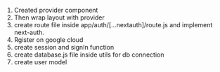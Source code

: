 1. Created provider component 
2. Then wrap layout with provider
3. create route file inside app/auth/[...nextauth]/route.js and implement next-auth.
4. Rgister on google cloud 
5. create session and signIn function 
6. create database.js file inside utils for db connection 
7. create user model